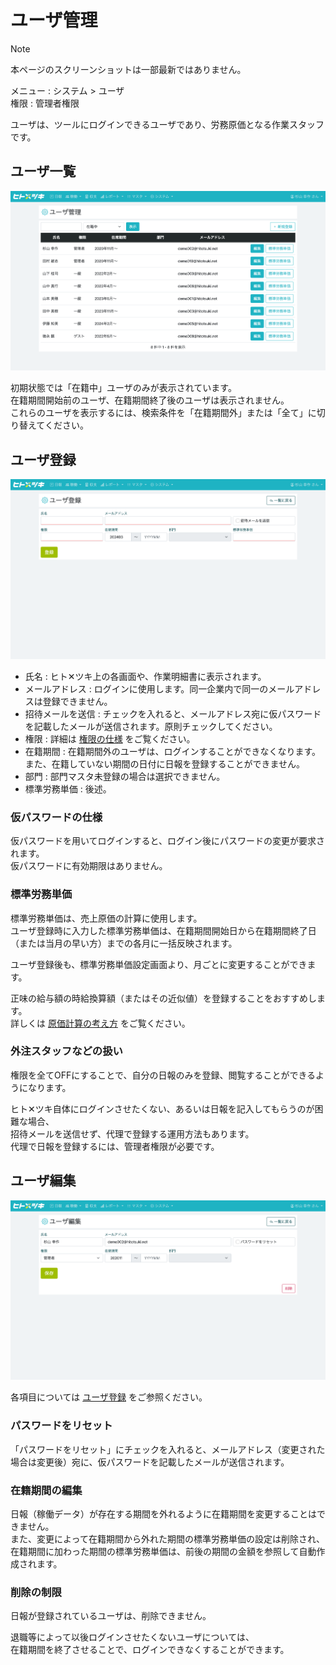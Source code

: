 # ユーザ管理

> [!NOTE]
> 本ページのスクリーンショットは一部最新ではありません。

メニュー : システム > ユーザ  
権限 : 管理者権限  
  
ユーザは、ツールにログインできるユーザであり、労務原価となる作業スタッフです。  

## ユーザ一覧

![ユーザ一覧](/src/images/sytem-user.png)

初期状態では「在籍中」ユーザのみが表示されています。  
在籍期間開始前のユーザ、在籍期間終了後のユーザは表示されません。  
これらのユーザを表示するには、検索条件を「在籍期間外」または「全て」に切り替えてください。  

## ユーザ登録

![ユーザ登録](/src/images/sytem-user-add.png)  

- 氏名 : ヒト✕ツキ上の各画面や、作業明細書に表示されます。
- メールアドレス : ログインに使用します。同一企業内で同一のメールアドレスは登録できません。
- 招待メールを送信 : チェックを入れると、メールアドレス宛に仮パスワードを記載したメールが送信されます。原則チェックしてください。
- 権限 : 詳細は [権限の仕様](202-role.md) をご覧ください。
- 在籍期間 : 在籍期間外のユーザは、ログインすることができなくなります。また、在籍していない期間の日付に日報を登録することができません。
- 部門 : 部門マスタ未登録の場合は選択できません。
- 標準労務単価 : 後述。

### 仮パスワードの仕様

仮パスワードを用いてログインすると、ログイン後にパスワードの変更が要求されます。  
仮パスワードに有効期限はありません。  

### 標準労務単価

標準労務単価は、売上原価の計算に使用します。  
ユーザ登録時に入力した標準労務単価は、在籍期間開始日から在籍期間終了日（または当月の早い方）までの各月に一括反映されます。  
  
ユーザ登録後も、標準労務単価設定画面より、月ごとに変更することができます。  
  
正味の給与額の時給換算額（またはその近似値）を登録することをおすすめします。  
詳しくは [原価計算の考え方](102-accounting.md) をご覧ください。  

### 外注スタッフなどの扱い

権限を全てOFFにすることで、自分の日報のみを登録、閲覧することができるようになります。  
  
ヒト✕ツキ自体にログインさせたくない、あるいは日報を記入してもらうのが困難な場合、  
招待メールを送信せず、代理で登録する運用方法もあります。  
代理で日報を登録するには、管理者権限が必要です。  

## ユーザ編集

![ユーザ登録](/src/images/sytem-user-edit.png)  

各項目については [ユーザ登録](#ユーザ登録) をご参照ください。

### パスワードをリセット

「パスワードをリセット」にチェックを入れると、メールアドレス（変更された場合は変更後）宛に、仮パスワードを記載したメールが送信されます。  

### 在籍期間の編集

日報（稼働データ）が存在する期間を外れるように在籍期間を変更することはできません。  
また、変更によって在籍期間から外れた期間の標準労務単価の設定は削除され、在籍期間に加わった期間の標準労務単価は、前後の期間の金額を参照して自動作成されます。  
  
### 削除の制限

日報が登録されているユーザは、削除できません。  
  
退職等によって以後ログインさせたくないユーザについては、  
在籍期間を終了させることで、ログインできなくすることができます。  